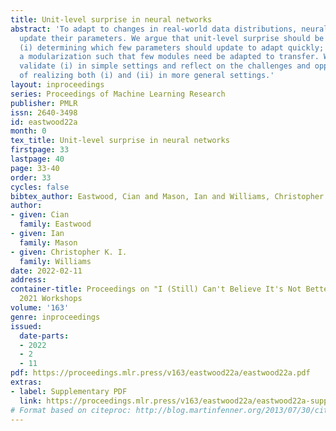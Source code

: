 ```yaml
---
title: Unit-level surprise in neural networks
abstract: 'To adapt to changes in real-world data distributions, neural networks must
  update their parameters. We argue that unit-level surprise should be useful for:
  (i) determining which few parameters should update to adapt quickly; and (ii) learning
  a modularization such that few modules need be adapted to transfer. We empirically
  validate (i) in simple settings and reflect on the challenges and opportunities
  of realizing both (i) and (ii) in more general settings.'
layout: inproceedings
series: Proceedings of Machine Learning Research
publisher: PMLR
issn: 2640-3498
id: eastwood22a
month: 0
tex_title: Unit-level surprise in neural networks
firstpage: 33
lastpage: 40
page: 33-40
order: 33
cycles: false
bibtex_author: Eastwood, Cian and Mason, Ian and Williams, Christopher K. I.
author:
- given: Cian
  family: Eastwood
- given: Ian
  family: Mason
- given: Christopher K. I.
  family: Williams
date: 2022-02-11
address:
container-title: Proceedings on "I (Still) Can't Believe It's Not Better!" at NeurIPS
  2021 Workshops
volume: '163'
genre: inproceedings
issued:
  date-parts:
  - 2022
  - 2
  - 11
pdf: https://proceedings.mlr.press/v163/eastwood22a/eastwood22a.pdf
extras:
- label: Supplementary PDF
  link: https://proceedings.mlr.press/v163/eastwood22a/eastwood22a-supp.pdf
# Format based on citeproc: http://blog.martinfenner.org/2013/07/30/citeproc-yaml-for-bibliographies/
---
```

